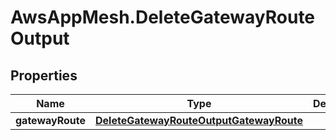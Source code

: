 # AwsAppMesh.DeleteGatewayRouteOutput

## Properties

Name | Type | Description | Notes
------------ | ------------- | ------------- | -------------
**gatewayRoute** | [**DeleteGatewayRouteOutputGatewayRoute**](DeleteGatewayRouteOutputGatewayRoute.md) |  | 


